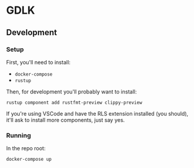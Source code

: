 # GDLK

## Development

### Setup

First, you'll need to install:

- `docker-compose`
- `rustup`

Then, for development you'll probably want to install:

```
rustup component add rustfmt-preview clippy-preview
```

If you're using VSCode and have the RLS extension installed (you should), it'll ask to install more components, just say yes.

### Running

In the repo root:

```
docker-compose up
```
